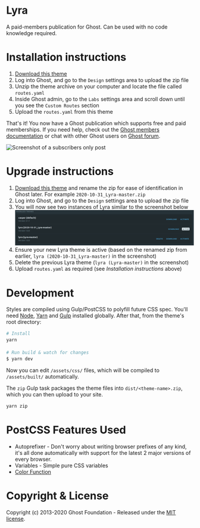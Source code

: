 # Lyra

A paid-members publication for Ghost. Can be used with no code knowledge required.

# Installation instructions

1. [Download this theme](https://github.com/TryGhost/Lyra/archive/master.zip)
2. Log into Ghost, and go to the `Design` settings area to upload the zip file
3. Unzip the theme archive on your computer and locate the file called `routes.yaml`
4. Inside Ghost admin, go to the `Labs` settings area and scroll down until you see the `Custom Routes` section
5. Upload the `routes.yaml` from this theme

That's it! You now have a Ghost publication which supports free and paid memberships. If you need help, check out the <a href="https://ghost.org/docs/members/">Ghost members documentation</a> or chat with other Ghost users on <a href="https://forum.ghost.org">Ghost forum</a>.

![Screenshot of a subscribers only post](https://user-images.githubusercontent.com/120485/67228748-1fdd1400-f464-11e9-921f-ecbf5f412ed5.png)

# Upgrade instructions

1. [Download this theme](https://github.com/TryGhost/Lyra/archive/master.zip) and rename the zip for ease of identification in Ghost later.  For example `2020-10-31_Lyra-master.zip`
2. Log into Ghost, and go to the `Design` settings area to upload the zip file
3. You will now see two instances of Lyra similar to the screenshot below
    ![Themes list showing two copies of Lyra](docs/TwoLyraInstances.png)
4. Ensure your new Lyra theme is active (based on the renamed zip from earlier, `lyra (2020-10-31_Lyra-master)` in the screenshot)
5. Delete the previous Lyra theme (`lyra (Lyra-master)` in the screenshot)
6. Upload `routes.yaml` as required (see _Installation instructions_ above)

# Development

Styles are compiled using Gulp/PostCSS to polyfill future CSS spec. You'll need [Node](https://nodejs.org/), [Yarn](https://yarnpkg.com/) and [Gulp](https://gulpjs.com) installed globally. After that, from the theme's root directory:

```bash
# Install
yarn

# Run build & watch for changes
$ yarn dev
```

Now you can edit `/assets/css/` files, which will be compiled to `/assets/built/` automatically.

The `zip` Gulp task packages the theme files into `dist/<theme-name>.zip`, which you can then upload to your site.

```bash
yarn zip
```

# PostCSS Features Used

- Autoprefixer - Don't worry about writing browser prefixes of any kind, it's all done automatically with support for the latest 2 major versions of every browser.
- Variables - Simple pure CSS variables
- [Color Function](https://github.com/postcss/postcss-color-function)


# Copyright & License

Copyright (c) 2013-2020 Ghost Foundation - Released under the [MIT license](LICENSE).
